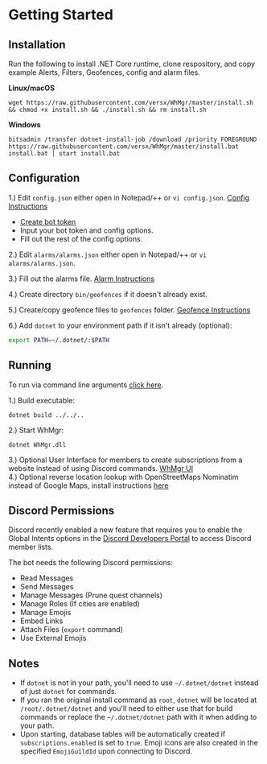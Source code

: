 # Getting Started  

## Installation

Run the following to install .NET Core runtime, clone respository, and copy example Alerts, Filters, Geofences, config and alarm files.  

**Linux/macOS**  
```
wget https://raw.githubusercontent.com/versx/WhMgr/master/install.sh && chmod +x install.sh && ./install.sh && rm install.sh  
```
**Windows**  
```
bitsadmin /transfer dotnet-install-job /download /priority FOREGROUND https://raw.githubusercontent.com/versx/WhMgr/master/install.bat install.bat | start install.bat  
```

## Configuration  
1.) Edit `config.json` either open in Notepad/++ or `vi config.json`. [Config Instructions](./config.md)  

  - [Create bot token](https://github.com/reactiflux/discord-irc/wiki/Creating-a-discord-bot-&-getting-a-token)  
  - Input your bot token and config options.  
  - Fill out the rest of the config options.

2.) Edit `alarms/alarms.json` either open in Notepad/++ or `vi alarms/alarms.json`.  

3.) Fill out the alarms file. [Alarm Instructions](./alarms.md)  

4.) Create directory `bin/geofences` if it doesn't already exist.  

5.) Create/copy geofence files to `geofences` folder. [Geofence Instructions](./geofences.md)  

6.) Add `dotnet` to your environment path if it isn't already (optional):  
```sh
export PATH=~/.dotnet/:$PATH
```  

## Running  
To run via command line arguments [click here](../other/commandline.md).  

1.) Build executable:
```
dotnet build ../../..
```
2.) Start WhMgr:
```
dotnet WhMgr.dll
```
3.) Optional User Interface for members to create subscriptions from a website instead of using Discord commands. [WhMgr UI](https://github.com/versx/WhMgr-UI)  
4.) Optional reverse location lookup with OpenStreetMaps Nominatim instead of Google Maps, install instructions [here](https://nominatim.org/release-docs/develop/admin/Installation/)  


## Discord Permissions  
Discord recently enabled a new feature that requires you to enable the Global Intents options in the [Discord Developers Portal](https://discord.com/developers) to access Discord member lists.  

The bot needs the following Discord permissions:  

- Read Messages  
- Send Messages  
- Manage Messages (Prune quest channels)  
- Manage Roles (If cities are enabled)  
- Manage Emojis  
- Embed Links  
- Attach Files (`export` command)  
- Use External Emojis  


## Notes
- If `dotnet` is not in your path, you'll need to use `~/.dotnet/dotnet` instead of just `dotnet` for commands.  
- If you ran the original install command as `root`, `dotnet` will be located at `/root/.dotnet/dotnet` and you'll need to either use that for build commands or replace the `~/.dotnet/dotnet` path with it when adding to your path.
- Upon starting, database tables will be automatically created if `subscriptions.enabled` is set to `true`. Emoji icons are also created in the specified `EmojiGuildId` upon connecting to Discord.  
